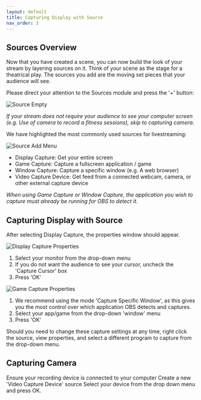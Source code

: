 ```yaml
---
layout: default
title: Capturing Display with Source
nav_order: 3
---
```


## Sources Overview

Now that you have created a scene, you can now build the look of your stream by layering sources on it.
Think of your scene as the stage for a theatrical play. The sources you add are the moving set pieces that your audience will see.

Please direct your attention to the Sources module and press the '+' button: 

![Source Empty](https://pazcharles02.github.io/OBS-and-Twitch-Livestreaming/assets/images/Source_Empty.png?raw=true)

*If your stream does not require your audience to see your computer screen (e.g. Use of camera to record a fitness sessions), skip to capturing camera.*


We have highlighted the most commonly used sources for livestreaming:

![Source Add Menu](https://pazcharles02.github.io/OBS-and-Twitch-Livestreaming/assets/images/Source_add_menu.png?raw=true)
- Display Capture: Get your entire screen
- Game Capture: Capture a fullscreen application / game
- Window Capture: Capture a specific window (e.g. A web browser)
- Video Capture Device: Get feed from a connected webcam, camera, or other external capture device

*When using Game Capture or Window Capture, the application you wish to capture must already be running for OBS to detect it.*

## Capturing Display with Source

After selecting Display Capture, the properties window should appear.

![Display Capture Properties](https://pazcharles02.github.io/OBS-and-Twitch-Livestreaming/assets/images/Source_Display_Properties.png?raw=true)
1. Select your monitor from the drop-down menu
2. If you do not want the audience to see your cursor, uncheck the 'Capture Cursor' box
3. Press 'OK'


![Game Capture Properties](https://pazcharles02.github.io/OBS-and-Twitch-Livestreaming/assets/images/GameCaptureProperties.png?raw=true)

1. We recommend using the mode 'Capture Specific Window', as this gives you the most control over which application OBS detects and captures.
2. Select your app/game from the drop-down 'window' menu
3. Press 'OK'

Should you need to change these capture settings at any time, right click the source, view properties, and select a different program to capture from the drop-down menu.

## Capturing Camera

Ensure your recording device is connected to your computer
Create a new 'Video Capture Device' source
Select your device from the drop down menu and press OK.
